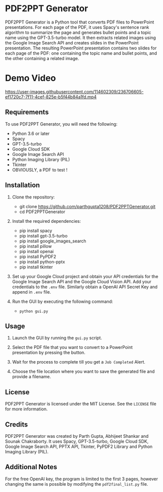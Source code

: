 # PDF2PPT Generator

PDF2PPT Generator is a Python tool that converts PDF files to PowerPoint presentations. For each page of the PDF, it uses Spacy's sentence rank algorithm to summarize the page and generates bullet points and a topic name using the GPT-3.5-turbo model. It then extracts related images using the Google Image Search API and creates slides in the PowerPoint presentation. The resulting PowerPoint presentation contains two slides for each page of the PDF: one containing the topic name and bullet points, and the other containing a related image.

# Demo Video

https://user-images.githubusercontent.com/114602309/236706605-ef1720c7-7f11-4cef-825e-b5f44b84a1fd.mp4

## Requirements

To use PDF2PPT Generator, you will need the following:

- Python 3.6 or later
- Spacy
- GPT-3.5-turbo
- Google Cloud SDK
- Google Image Search API
- Python Imaging Library (PIL)
- Tkinter
- OBVIOUSLY, a PDF to test !

## Installation

1. Clone the repository:

   - git clone https://github.com/parthgupta1208/PDF2PPTGenerator.git
   - cd PDF2PPTGenerator

2. Install the required dependencies:

   - pip install spacy
   - pip install gpt-3.5-turbo
   - pip install google_images_search
   - pip install pillow
   - pip install openai
   - pip install PyPDF2
   - pip install python-pptx
   - pip install tkinter


3. Set up your Google Cloud project and obtain your API credentials for the Google Image Search API and the Google Cloud Vision API. Add your credentials to the `.env` file. Similarly obtain a OpenAI API Secret Key and append in `.env` file.

4. Run the GUI by executing the following command:

   - `python gui.py`

## Usage

1. Launch the GUI by running the `gui.py` script.

2. Select the PDF file that you want to convert to a PowerPoint presentation by pressing the button.

3. Wait for the process to complete till you get a `Job Completed` Alert.

4. Choose the file location where you want to save the generated file and provide a filename.

## License

PDF2PPT Generator is licensed under the MIT License. See the `LICENSE` file for more information.

## Credits

PDF2PPT Generator was created by Parth Gupta, Abhijeet Shankar and Sounak Chakraborty. It uses Spacy, GPT-3.5-turbo, Google Cloud SDK, Google Image Search API, PPTX API, Tkinter, PyPDF2 Library and Python Imaging Library (PIL).

## Additional Notes

For the free OpenAI key, the program is limited to the first 3 pages, however changing the same is possible by modifying the `pdf2final_list.py` file.
